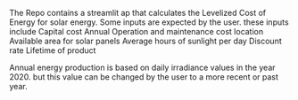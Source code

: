The Repo contains a streamlit ap that calculates the Levelized Cost of Energy for solar energy. Some inputs are expected by the user. these inputs include
Capital cost
Annual Operation and maintenance cost
location
Available area for solar panels
Average hours of sunlight per day
Discount rate
Lifetime of product

Annual energy production is based on daily irradiance values in the year 2020. but this value can be changed by the user to a more recent or past year.
